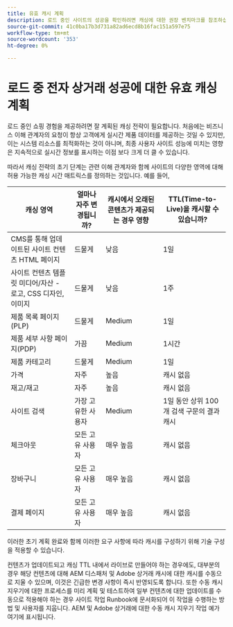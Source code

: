 ```yaml
---
title: 유효 캐시 계획
description: 로드 중인 사이트의 성공을 확인하려면 캐싱에 대한 권장 벤치마크를 참조하십시오.
source-git-commit: 41c0ba17b3d731a82ad6ecd8b16fac151a597e75
workflow-type: tm+mt
source-wordcount: '353'
ht-degree: 0%

---
```



# 로드 중 전자 상거래 성공에 대한 유효 캐싱 계획

로드 중인 쇼핑 경험을 제공하려면 잘 계획된 캐싱 전략이 필요합니다. 처음에는 비즈니스 이해 관계자의 요청이 항상 고객에게 실시간 제품 데이터를 제공하는 것일 수 있지만, 이는 시스템 리소스를 최적화하는 것이 아니며, 최종 사용자 사이트 성능에 미치는 영향은 지속적으로 실시간 정보를 표시하는 이점 보다 크게 더 클 수 있습니다.

따라서 캐싱 전략의 초기 단계는 관련 이해 관계자와 함께 사이트의 다양한 영역에 대해 허용 가능한 캐싱 시간 매트릭스를 정의하는 것입니다. 예를 들어,

| 캐싱 영역 | 얼마나 자주 변경됩니까? | 캐시에서 오래된 콘텐츠가 제공되는 경우 영향 | TTL(Time-to-Live)을 캐시할 수 있습니까? |
|---------------------------------------------------------------|--------------------|-------------------------------------------|-----------------------------------------------------|
| CMS를 통해 업데이트된 사이트 컨텐츠 HTML 페이지 | 드물게 | 낮음 | 1일 |
| 사이트 컨텐츠 템플릿 미디어/자산 - 로고, CSS 디자인, 이미지 | 드물게 | 낮음 | 1주 |
| 제품 목록 페이지(PLP) | 드물게 | Medium | 1일 |
| 제품 세부 사항 페이지(PDP) | 가끔 | Medium | 1시간 |
| 제품 카테고리 | 드물게 | Medium | 1일 |
| 가격 | 자주 | 높음 | 캐시 없음 |
| 재고/재고 | 자주 | 높음 | 캐시 없음 |
| 사이트 검색 | 가장 고유한 사용자 | Medium | 1일 동안 상위 100개 검색 구문의 결과 캐시 |
| 체크아웃 | 모든 고유 사용자 | 매우 높음 | 캐시 없음 |
| 장바구니 | 모든 고유 사용자 | 매우 높음 | 캐시 없음 |
| 결제 페이지 | 모든 고유 사용자 | 매우 높음 | 캐시 없음 |

이러한 초기 계획 완료와 함께 이러한 요구 사항에 따라 캐시를 구성하기 위해 기술 구성을 적용할 수 있습니다.

컨텐츠가 업데이트되고 캐싱 TTL 내에서 라이브로 만들어야 하는 경우에도, 대부분의 경우 해당 컨텐츠에 대해 AEM 디스패처 및 Adobe 상거래 캐시에 대한 캐시를 수동으로 지울 수 있으며, 이것은 긴급한 변경 사항이 즉시 반영되도록 합니다. 또한 수동 캐시 지우기에 대한 프로세스를 미리 계획 및 테스트하여 일부 컨텐츠에 대한 업데이트를 수동으로 적용해야 하는 경우 사이트 작업 Runbook에 문서화되어 이 작업을 수행하는 방법 및 사용자를 지웁니다. AEM 및 Adobe 상거래에 대한 수동 캐시 지우기 작업 예가 여기에 표시됩니다.
